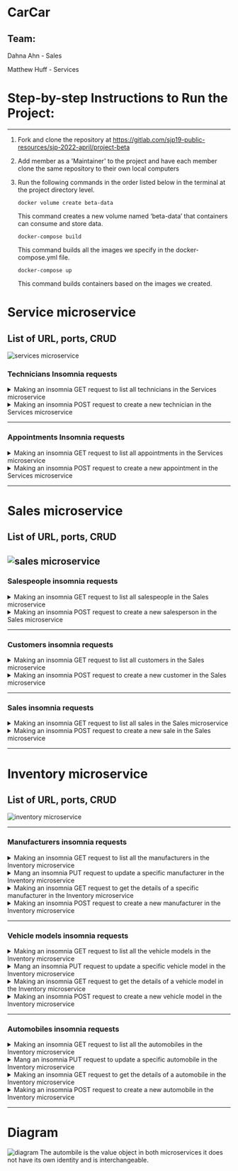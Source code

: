 # CarCar

## Team:
Dahna Ahn - Sales

Matthew Huff - Services


# Step-by-step Instructions to Run the Project:
---------------------------------------------------------
1. Fork and clone the repository at https://gitlab.com/sjp19-public-resources/sjp-2022-april/project-beta

2. Add member as a 'Maintainer' to the project and have each member clone the same repository to their own local computers

3. Run the following commands in the order listed below in the terminal at the project directory level.

    `docker volume create beta-data`

    This command creates a new volume named ‘beta-data’ that containers can consume and store data.

    `docker-compose build`

    This command builds all the images we specify in the docker-compose.yml file.

    `docker-compose up`

    This command builds containers based on the images we created.


# Service microservice
## List of URL, ports, CRUD
![services microservice](/ServicesREADME.png)
### Technicians Insomnia requests

<details>
<summary>Making an insomnia GET request to list all technicians in the Services microservice</summary>
<br>

    {
        "technicians": [
            {
                "first_name": "Sean",
                "last_name": "Myrom",
                "employee_number": 101,
                "id": 2
            },

            ...
        ]
    }
The GET request will return a dictionarey with the key "technicians" with a value of a list of dictionaries with the keys for first_name, last_name, employee_number, and id.

</details>

<details>
<summary>Making an insomnia POST request to create a new technician in the Services microservice</summary>
JSON Body:
<br>
    {
	"first_name": "Sean",
	"last_name":"Myrom",
	"employee_number": "101"
    }
Requires a first_name, last_name, and employee_number field.

Returns:
<br>
    {
	"first_name": "Sean",
	"last_name": "Myrom",
	"employee_number": "101"
    }
The employee_number serves as the unique identifyer. 
</details>


---
### Appointments Insomnia requests

<details>
<summary>Making an insomnia GET request to list all appointments in the Services microservice</summary>
<br>

    {
        "appointments": [
            {
                "href": "/api/appointments/3",
                "customer_name": "Jane Smith",
                "date_time": "2023-03-11T09:00:00+00:00",
                "description": "Oil change",
                "VIP": true,
                "completed": true,
                "canceled": false,
                "technician": {
                    "first_name": "Sean",
                    "last_name": "Myrom",
                    "employee_number": 101,
                    "id": 2
                },
                "id": 3,
                "vin": "sdlkfj123"
            },

            ...
        ]
    }
The GET request will return a list of all the appointments.

</details>

<details>
<summary>Making an insomnia POST request to create a new appointment in the Services microservice</summary>
<br>

    {
    "vin": "sdlkfj123777",
    "customer_name": "Jane Smith",
    "description": "Oil change",
    "date_time": "2023-03-11T09:00:00",
    "technician": 101
    }
Requires a vin, customer_name, description, date_time and technician field.

Returns:
<br>
    {
	"href": "/api/appointments/8",
	"customer_name": "Jane Smith",
	"date_time": "2023-03-11T09:00:00",
	"description": "Oil change",
	"VIP": false,
	"completed": false,
	"canceled": false,
	"technician": {
		"first_name": "Sean",
		"last_name": "Myrom",
		"employee_number": 101,
		"id": 2
	},
	"id": 8,
	"vin": "sdlkfj123777"
    }
</details>


---

# Sales microservice
## List of URL, ports, CRUD
![sales microservice](/SalesREADME.png)
---
### Salespeople insomnia requests

<details>
<summary>Making an insomnia GET request to list all salespeople in the Sales microservice</summary>
<br>

    {
	    "salesperson": [
		    {
			"first_name": "Curiouserer",
			"last_name": "George",
			"employee_id": "Cgeorge",
			"id": 1
		    }
	    ]
    }
The GET request will return a list of all the salespeople detail information with the key "salesperson".

</details>

<details>
<summary>Making an insomnia POST request to create a new salesperson in the Sales microservice</summary>
<br>

    {
        "first_name": "Curiouserer",
        "last_name": "George",
        "employee_id": "Cgeorge",
    }
Requires a first name, last name, employee id, and ID field.
</details>

---
### Customers insomnia requests

<details>
<summary>Making an insomnia GET request to list all customers in the Sales microservice</summary>
<br>

    {
	"customer": [
            {
                "first_name": "d",
                "last_name": "test",
                "address": "123 house",
                "phone_number": 123456789,
                "id": 1
            }
	    ]
    }
The GET request will return a list of all the customer details detail information with the key "customer".

</details>

<details>
<summary>Making an insomnia POST request to create a new customer in the Sales microservice</summary>
<br>

    {
    "first_name": "testing",
    "last_name": "test",
    "address": "123 house",
    "phone_number": 123456789
    }
Requires a first name, last name, address, and phone number field.
</details>

---
### Sales insomnia requests

<details>
<summary>Making an insomnia GET request to list all sales in the Sales microservice</summary>
<br>

    {
        "sales": [
            {
                "id": 1,
                "price": 1234567,
                "salesperson": {
                    "first_name": "Curiouserer",
                    "last_name": "George",
                    "employee_id": "Cgeorge",
                    "id": 1
                },
                "customer": {
                    "first_name": "d",
                    "last_name": "test",
                    "address": "123 house",
                    "phone_number": 123456789,
                    "id": 1
                },
                "automobile": {
                    "vin": "1C3CC5FB2AN120174",
                    "import_href": "/api/automobiles/1C3CC5FB2AN120174/"
                }
            }
        ]
    }
The GET request will return return the details of the sale with the key "sales". Inside the "sales" there will be three dictionaries with the keys of "salesperson", "customer", and "automobile" that show the details of the salesperson, customer, and automobile, respectively.
</details>


<details>
<summary>Making an insomnia POST request to create a new sale in the Sales microservice</summary>
<br>

    {
	"price": 1234567,
	"salesperson": 1,
	"customer": 1,
	"automobile": "1C3CC5FB2AN120174"
    }
Requires the price, the id of an existing salesperson, id of an existing customer, and VIN of an existing automobile.
</details>

---

# Inventory microservice
## List of URL, ports, CRUD
![inventory microservice](/InventoryREADME.png)

---
### Manufacturers insomnia requests
<details>
<summary>Making an insomnia GET request to list all the manufacturers in the Inventory microservice</summary>
<br>

    {
        "manufacturers": [
            {
            "href": "/api/manufacturers/1/",
            "id": 1,
            "name": "Daimler-Chrysler"
            }
        ]
    }
The GET request will return a list of all the manufacturers and details at the key "manufacturers".
</details>

<details>
<summary>Mang an insomnia PUT request to update a specific manufacturer in the Inventory microservice</summary>
<br>

    {
    "name": "Chrysler"
    }
The PUT request only requires the updated name of the manufacturer.
</details>


<details>
<summary>Making an insomnia GET request to get the details of a specific manufacturer in the Inventory microservice</summary>
<br>

    {
    "href": "/api/manufacturers/1/",
    "id": 1,
    "name": "Chrysler"
    }
The GET request at the specified ID will return the name, href, and ID of the manufacturer.
</details>

<details>
<summary>Making an insomnia POST request to create a new manufacturer in the Inventory microservice</summary>
<br>

    {
	"name": "Tesla"
    }
Requires the name of the manufacturer.
</details>

---

### Vehicle models insomnia requests
<details>
<summary>Making an insomnia GET request to list all the vehicle models in the Inventory microservice</summary>
<br>

    {
        "models": [
            {
            "href": "/api/models/1/",
            "id": 1,
            "name": "Sebring",
            "picture_url": "https://upload.wikimedia.org/wikipedia/commons/thumb/7/71/Chrysler_Sebring_front_20090302.jpg/320px-Chrysler_Sebring_front_20090302.jpg",
            "manufacturer": {
                "href": "/api/manufacturers/1/",
                "id": 1,
                "name": "Daimler-Chrysler"
            }
            }
        ]
    }
The GET request will return a list of all the vehicle models and details at the key "models".
</details>

<details>
<summary>Mang an insomnia PUT request to update a specific vehicle model in the Inventory microservice</summary>
<br>

    {
    "name": "Sebring",
    "picture_url": "https://upload.wikimedia.org/wikipedia/commons/thumb/7/71/Chrysler_Sebring_front_20090302.jpg/320px-Chrysler_Sebring_front_20090302.jpg"
    }
The PUT request requires the updated name and picture URL of the vehicle model.
</details>

<details>
<summary>Making an insomnia GET request to get the details of a vehicle model in the Inventory microservice</summary>
<br>

    {
    "href": "/api/models/1/",
    "id": 1,
    "name": "Sebring",
    "picture_url": "https://upload.wikimedia.org/wikipedia/commons/thumb/7/71/Chrysler_Sebring_front_20090302.jpg/320px-Chrysler_Sebring_front_20090302.jpg",
    "manufacturer": {
        "href": "/api/manufacturers/1/",
        "id": 1,
        "name": "Daimler-Chrysler"
    }
    }
The GET request will return the href, id, name, picture URL of the vehicle model and the manufacturer information.
</details>

<details>
<summary>Making an insomnia POST request to create a new vehicle model in the Inventory microservice</summary>
<br>

    {
    "name": "Sebring",
    "picture_url": "https://upload.wikimedia.org/wikipedia/commons/thumb/7/71/Chrysler_Sebring_front_20090302.jpg/320px-Chrysler_Sebring_front_20090302.jpg",
    "manufacturer_id": 1
    }
Requires the name of the vehicle model, a URL of the image, and the id of the manufacturer.
</details>

---

### Automobiles insomnia requests
<details>
<summary>Making an insomnia GET request to list all the automobiles in the Inventory microservice</summary>
<br>

    {
    "autos": [
        {
        "href": "/api/automobiles/1C3CC5FB2AN120174/",
        "id": 1,
        "color": "yellow",
        "year": 2013,
        "vin": "1C3CC5FB2AN120174",
        "model": {
            "href": "/api/models/1/",
            "id": 1,
            "name": "Sebring",
            "picture_url": "https://upload.wikimedia.org/wikipedia/commons/thumb/7/71/Chrysler_Sebring_front_20090302.jpg/320px-Chrysler_Sebring_front_20090302.jpg",
            "manufacturer": {
            "href": "/api/manufacturers/1/",
            "id": 1,
            "name": "Daimler-Chrysler"
            }
        },
        "sold": false
        }
    ]
    }

The GET request will return a list of all the automobiles and details at the key "autos".
</details>

<details>
<summary>Mang an insomnia PUT request to update a specific automobile in the Inventory microservice</summary>
<br>

    {
    "color": "red",
    "year": 2012,
    "sold": true
    }
The PUT request requires the updated color, year and whether the automobile has been sold as true or false.
</details>

<details>
<summary>Making an insomnia GET request to get the details of a automobile in the Inventory microservice</summary>
<br>

    {
    "href": "/api/automobiles/1C3CC5FB2AN120174/",
    "id": 1,
    "color": "yellow",
    "year": 2013,
    "vin": "1C3CC5FB2AN120174",
    "model": {
        "href": "/api/models/1/",
        "id": 1,
        "name": "Sebring",
        "picture_url": "https://upload.wikimedia.org/wikipedia/commons/thumb/7/71/Chrysler_Sebring_front_20090302.jpg/320px-Chrysler_Sebring_front_20090302.jpg",
        "manufacturer": {
        "href": "/api/manufacturers/1/",
        "id": 1,
        "name": "Daimler-Chrysler"
        }
    },
    "sold": false
    }
The GET will request return the details of the automobile and the details of the model.
</details>


<details>
<summary>Making an insomnia POST request to create a new automobile in the Inventory microservice</summary>
<br>

    {
    "color": "red",
    "year": 2012,
    "vin": "1C3CC5FB2AN120174",
    "model_id": 1
    }
Requires the color of the automobile, the year it was created, a unique VIN number, and the id of the vehicle model.
</details>

---

# Diagram
![diagram](/diagram.png)
The autombile is the value object in both microservices it does not have its own identity and is interchangeable.
